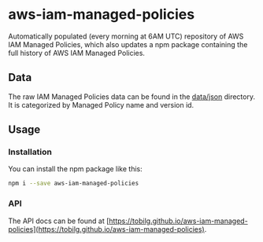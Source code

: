 # aws-iam-managed-policies
Automatically populated (every morning at 6AM UTC) repository of AWS IAM Managed Policies, which also updates a npm package containing the full history of AWS IAM Managed Policies.

## Data
The raw IAM Managed Policies data can be found in the [data/json](https://github.com/tobilg/aws-iam-managed-policies/tree/main/data/json) directory. It is categorized by Managed Policy name and version id.

## Usage

### Installation
You can install the npm package like this:

```bash
npm i --save aws-iam-managed-policies
```

### API
The API docs can be found at [https://tobilg.github.io/aws-iam-managed-policies](https://tobilg.github.io/aws-iam-managed-policies).
